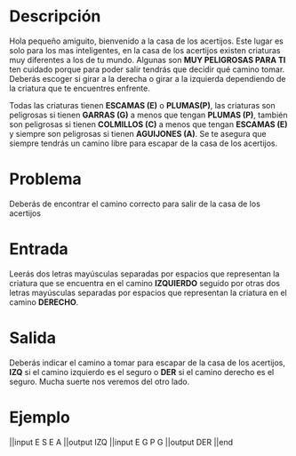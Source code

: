 # Descripción

Hola pequeño amiguito, bienvenido a la casa de los acertijos. Este lugar es solo para los mas inteligentes, en la casa de los acertijos existen criaturas muy diferentes a los de tu mundo. Algunas son **MUY PELIGROSAS PARA TI** ten cuidado porque para poder salir tendrás que decidir qué camino tomar. Deberás escoger si girar a la derecha o girar a la izquierda dependiendo de la criatura que te encuentres enfrente.

Todas las criaturas tienen **ESCAMAS (E)** o **PLUMAS(P)**, las criaturas son peligrosas si tienen **GARRAS (G)** a menos que tengan **PLUMAS (P)**, también son peligrosas si tienen **COLMILLOS (C)** a menos que tengan **ESCAMAS (E)** y siempre son peligrosas si tienen **AGUIJONES (A)**. Se te asegura que siempre tendrás un camino libre para escapar de la casa de los acertijos.

# Problema

Deberás de encontrar el camino correcto para salir de la casa de los acertijos

# Entrada

Leerás dos letras mayúsculas separadas por espacios que representan la criatura que se encuentra en el camino **IZQUIERDO** seguido por otras dos letras mayúsculas separadas por espacios que representan la criatura en el camino **DERECHO**.

# Salida

Deberás indicar el camino a tomar para escapar de la casa de los acertijos, **IZQ** si el camino izquierdo es el seguro o **DER** si el camino derecho es el seguro. Mucha suerte nos veremos del otro lado.

# Ejemplo

||input
E S E A
||output
IZQ
||input
E G P G
||output
DER
||end